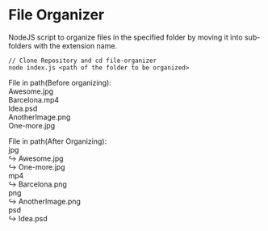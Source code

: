 # File Organizer

NodeJS script to organize files in the specified folder by moving it into sub-folders with the extension name.

```
// Clone Repository and cd file-organizer
node index.js <path of the folder to be organized>
```

File in path(Before organizing):<br />
Awesome.jpg<br />
Barcelona.mp4<br />
Idea.psd<br />
AnotherImage.png<br />
One-more.jpg<br />

File in path(After Organizing):<br />
jpg<br />↪ Awesome.jpg<br />↪ One-more.jpg<br />
mp4<br />↪ Barcelona.png<br />
png<br />↪ AnotherImage.png<br />
psd<br />↪ Idea.psd
